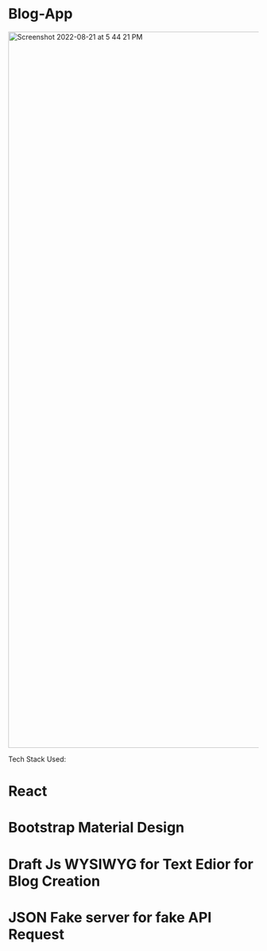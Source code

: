 # Blog-App
<img width="1440" alt="Screenshot 2022-08-21 at 5 44 21 PM" src="https://user-images.githubusercontent.com/76959234/185790361-23114ae8-833d-4e27-bd0e-992796946c03.png">

Tech Stack Used:
 # React
 # Bootstrap Material Design
 # Draft Js WYSIWYG for Text Edior for Blog Creation
 # JSON Fake server for fake API Request
 
